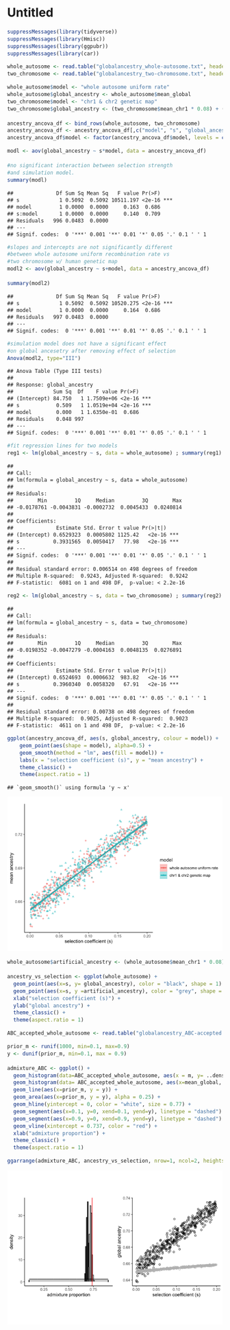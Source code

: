 Untitled
================

``` r
suppressMessages(library(tidyverse))
suppressMessages(library(Hmisc))
suppressMessages(library(ggpubr))
suppressMessages(library(car))
```

``` r
whole_autosome <- read.table("globalancestry_whole-autosome.txt", header=TRUE)
two_chromosome <- read.table("globalancestry_two-chromosome.txt", header=TRUE)
```

``` r
whole_autosome$model <- "whole autosome uniform rate"
whole_autosome$global_ancestry <- whole_autosome$mean_global
two_chromosome$model <- "chr1 & chr2 genetic map"
two_chromosome$global_ancestry <- (two_chromosome$mean_chr1 * 0.08) + (two_chromosome$mean_restgenome * 0.92)

ancestry_ancova_df <- bind_rows(whole_autosome, two_chromosome)
ancestry_ancova_df <- ancestry_ancova_df[,c("model", "s", "global_ancestry")]
ancestry_ancova_df$model <- factor(ancestry_ancova_df$model, levels = c("whole autosome uniform rate", "chr1 & chr2 genetic map"))
```

``` r
modl <- aov(global_ancestry ~ s*model, data = ancestry_ancova_df)

#no significant interaction between selection strength
#and simulation model.
summary(modl)
```

    ##              Df Sum Sq Mean Sq   F value Pr(>F)    
    ## s             1 0.5092  0.5092 10511.197 <2e-16 ***
    ## model         1 0.0000  0.0000     0.163  0.686    
    ## s:model       1 0.0000  0.0000     0.140  0.709    
    ## Residuals   996 0.0483  0.0000                     
    ## ---
    ## Signif. codes:  0 '***' 0.001 '**' 0.01 '*' 0.05 '.' 0.1 ' ' 1

``` r
#slopes and intercepts are not significantly different
#between whole autosome uniform recombination rate vs
#two chromosome w/ human genetic map
modl2 <- aov(global_ancestry ~ s+model, data = ancestry_ancova_df)

summary(modl2)
```

    ##              Df Sum Sq Mean Sq   F value Pr(>F)    
    ## s             1 0.5092  0.5092 10520.275 <2e-16 ***
    ## model         1 0.0000  0.0000     0.164  0.686    
    ## Residuals   997 0.0483  0.0000                     
    ## ---
    ## Signif. codes:  0 '***' 0.001 '**' 0.01 '*' 0.05 '.' 0.1 ' ' 1

``` r
#simulation model does not have a significant effect
#on global ancesetry after removing effect of selection
Anova(modl2, type="III")
```

    ## Anova Table (Type III tests)
    ## 
    ## Response: global_ancestry
    ##             Sum Sq  Df    F value Pr(>F)    
    ## (Intercept) 84.750   1 1.7509e+06 <2e-16 ***
    ## s            0.509   1 1.0519e+04 <2e-16 ***
    ## model        0.000   1 1.6350e-01  0.686    
    ## Residuals    0.048 997                      
    ## ---
    ## Signif. codes:  0 '***' 0.001 '**' 0.01 '*' 0.05 '.' 0.1 ' ' 1

``` r
#fit regression lines for two models
reg1 <- lm(global_ancestry ~ s, data = whole_autosome) ; summary(reg1)
```

    ## 
    ## Call:
    ## lm(formula = global_ancestry ~ s, data = whole_autosome)
    ## 
    ## Residuals:
    ##        Min         1Q     Median         3Q        Max 
    ## -0.0178761 -0.0043831 -0.0002732  0.0045433  0.0240814 
    ## 
    ## Coefficients:
    ##              Estimate Std. Error t value Pr(>|t|)    
    ## (Intercept) 0.6529323  0.0005802 1125.42   <2e-16 ***
    ## s           0.3931565  0.0050417   77.98   <2e-16 ***
    ## ---
    ## Signif. codes:  0 '***' 0.001 '**' 0.01 '*' 0.05 '.' 0.1 ' ' 1
    ## 
    ## Residual standard error: 0.006514 on 498 degrees of freedom
    ## Multiple R-squared:  0.9243, Adjusted R-squared:  0.9242 
    ## F-statistic:  6081 on 1 and 498 DF,  p-value: < 2.2e-16

``` r
reg2 <- lm(global_ancestry ~ s, data = two_chromosome) ; summary(reg2)
```

    ## 
    ## Call:
    ## lm(formula = global_ancestry ~ s, data = two_chromosome)
    ## 
    ## Residuals:
    ##        Min         1Q     Median         3Q        Max 
    ## -0.0198352 -0.0047279 -0.0004163  0.0048135  0.0276891 
    ## 
    ## Coefficients:
    ##              Estimate Std. Error t value Pr(>|t|)    
    ## (Intercept) 0.6524693  0.0006632  983.82   <2e-16 ***
    ## s           0.3960340  0.0058320   67.91   <2e-16 ***
    ## ---
    ## Signif. codes:  0 '***' 0.001 '**' 0.01 '*' 0.05 '.' 0.1 ' ' 1
    ## 
    ## Residual standard error: 0.00738 on 498 degrees of freedom
    ## Multiple R-squared:  0.9025, Adjusted R-squared:  0.9023 
    ## F-statistic:  4611 on 1 and 498 DF,  p-value: < 2.2e-16

``` r
ggplot(ancestry_ancova_df, aes(s, global_ancestry, colour = model)) +
    geom_point(aes(shape = model), alpha=0.5) + 
    geom_smooth(method = "lm", aes(fill = model)) +
    labs(x = "selection coefficient (s)", y = "mean ancestry") +
    theme_classic() +
    theme(aspect.ratio = 1)
```

    ## `geom_smooth()` using formula 'y ~ x'

![](GlobalAncestry_files/figure-gfm/unnamed-chunk-6-1.png)<!-- -->

``` r
whole_autosome$artificial_ancestry <- (whole_autosome$mean_chr1 * 0.08) + (whole_autosome$m * 0.92)

ancestry_vs_selection <- ggplot(whole_autosome) +
  geom_point(aes(x=s, y= global_ancestry), color = "black", shape = 1) +
  geom_point(aes(x=s, y =artificial_ancestry), color = "grey", shape = 1) +
  xlab("selection coefficient (s)") +
  ylab("global ancestry") +
  theme_classic() +
  theme(aspect.ratio = 1)
```

``` r
ABC_accepted_whole_autosome <- read.table("globalancestry_ABC-accepted.txt", header=TRUE)
```

``` r
prior_m <- runif(1000, min=0.1, max=0.9)
y <- dunif(prior_m, min=0.1, max = 0.9)

admixture_ABC <- ggplot() +
  geom_histogram(data=ABC_accepted_whole_autosome, aes(x = m, y= ..density..), color = "#000000", fill = "#000000", alpha=0.75, binwidth = 0.009) +
  geom_histogram(data= ABC_accepted_whole_autosome, aes(x=mean_global, y = ..density..), , color = "#000000", alpha=0.75, fill = "white", binwidth = 0.009) +
  geom_line(aes(x=prior_m, y = y)) +
  geom_area(aes(x=prior_m, y = y), alpha = 0.25) +
  geom_hline(yintercept = 0, color = "white", size = 0.77) +
  geom_segment(aes(x=0.1, y=0, xend=0.1, yend=y), linetype = "dashed") +
  geom_segment(aes(x=0.9, y=0, xend=0.9, yend=y), linetype = "dashed") +
  geom_vline(xintercept = 0.737, color = "red") +
  xlab("admixture proportion") +
  theme_classic() +
  theme(aspect.ratio = 1)
```

``` r
ggarrange(admixture_ABC, ancestry_vs_selection, nrow=1, ncol=2, heights = c(1,1), widths=c(1,1), align = "hv")
```

![](GlobalAncestry_files/figure-gfm/unnamed-chunk-11-1.png)<!-- -->
